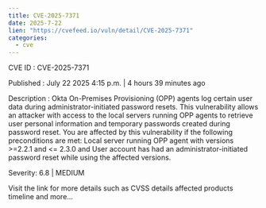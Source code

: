 ```yaml
--- 
title: CVE-2025-7371
date: 2025-7-22
lien: "https://cvefeed.io/vuln/detail/CVE-2025-7371"
categories:
  - cve
---
```


CVE ID : CVE-2025-7371

Published :  July 22
2025
4:15 p.m. | 4 hours
39 minutes ago

Description : Okta On-Premises Provisioning (OPP) agents log certain user data during administrator-initiated password resets. This vulnerability allows an attacker with access to the local servers running OPP agents to retrieve user personal information and temporary passwords created during password reset. You are affected by this vulnerability if the following preconditions are met: Local server running OPP agent with versions >=2.2.1 and <= 2.3.0
and User account has had an administrator-initiated password reset while using the affected versions.

Severity: 6.8 | MEDIUM

Visit the link for more details
such as CVSS details
affected products
timeline
and more...
